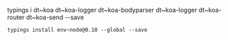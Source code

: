 



typings i dt~koa dt~koa-logger dt~koa-bodyparser dt~koa-logger dt~koa-router dt~koa-send --save


    typings install env~node@0.10 --global --save